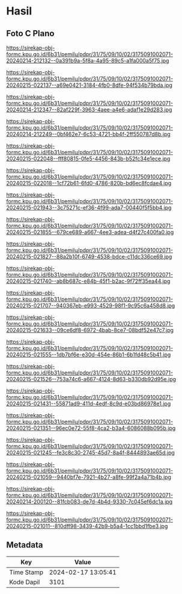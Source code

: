 # Hasil

## Foto C Plano

https://sirekap-obj-formc.kpu.go.id/6b31/pemilu/pdpr/31/75/09/10/02/3175091002071-20240214-212132--0a391b9a-5f8a-4a95-89c5-a1fa000a5f75.jpg

https://sirekap-obj-formc.kpu.go.id/6b31/pemilu/pdpr/31/75/09/10/02/3175091002071-20240215-022137--a69e0421-3184-4fb0-8dfe-94f534b79bda.jpg

https://sirekap-obj-formc.kpu.go.id/6b31/pemilu/pdpr/31/75/09/10/02/3175091002071-20240214-212347--82af229f-3963-4aee-a4e6-adaf1e29d283.jpg

https://sirekap-obj-formc.kpu.go.id/6b31/pemilu/pdpr/31/75/09/10/02/3175091002071-20240214-212249--0bf462e7-6c53-4721-bb4f-2ff550787d8b.jpg

https://sirekap-obj-formc.kpu.go.id/6b31/pemilu/pdpr/31/75/09/10/02/3175091002071-20240215-022048--fff80815-0fe5-4456-843b-b52fc34e1ece.jpg

https://sirekap-obj-formc.kpu.go.id/6b31/pemilu/pdpr/31/75/09/10/02/3175091002071-20240215-022018--1cf72b61-6fd0-4786-820b-bd6ec8fcdae4.jpg

https://sirekap-obj-formc.kpu.go.id/6b31/pemilu/pdpr/31/75/09/10/02/3175091002071-20240215-021943--3c75271c-ef36-4f99-ada7-00440f5f5bb4.jpg

https://sirekap-obj-formc.kpu.go.id/6b31/pemilu/pdpr/31/75/09/10/02/3175091002071-20240215-021855--679ce689-a667-4ee3-adea-d4f27c400fa0.jpg

https://sirekap-obj-formc.kpu.go.id/6b31/pemilu/pdpr/31/75/09/10/02/3175091002071-20240215-021827--88a2b10f-6749-4538-bdce-c11dc336ce69.jpg

https://sirekap-obj-formc.kpu.go.id/6b31/pemilu/pdpr/31/75/09/10/02/3175091002071-20240215-021740--ab8b687c-e84b-45f1-b2ac-9f72ff35ea44.jpg

https://sirekap-obj-formc.kpu.go.id/6b31/pemilu/pdpr/31/75/09/10/02/3175091002071-20240215-021707--940367eb-e993-4529-98f1-9c95c6a458d8.jpg

https://sirekap-obj-formc.kpu.go.id/6b31/pemilu/pdpr/31/75/09/10/02/3175091002071-20240215-021633--09ce6df8-6972-4bab-8ce7-08bdf52e47c7.jpg

https://sirekap-obj-formc.kpu.go.id/6b31/pemilu/pdpr/31/75/09/10/02/3175091002071-20240215-021555--1db7bf6e-e30d-454e-86b1-6b1fd48c5b41.jpg

https://sirekap-obj-formc.kpu.go.id/6b31/pemilu/pdpr/31/75/09/10/02/3175091002071-20240215-021526--753a74c6-a667-4124-8d63-b330db92d95e.jpg

https://sirekap-obj-formc.kpu.go.id/6b31/pemilu/pdpr/31/75/09/10/02/3175091002071-20240215-021431--55871ad9-411d-4edf-8c9d-e03bd86978e1.jpg

https://sirekap-obj-formc.kpu.go.id/6b31/pemilu/pdpr/31/75/09/10/02/3175091002071-20240215-021351--96ec0e72-55f8-4ca2-b3a4-6086088b095b.jpg

https://sirekap-obj-formc.kpu.go.id/6b31/pemilu/pdpr/31/75/09/10/02/3175091002071-20240215-021245--fe3c8c30-2745-45d7-8a4f-8444893ae65d.jpg

https://sirekap-obj-formc.kpu.go.id/6b31/pemilu/pdpr/31/75/09/10/02/3175091002071-20240215-021059--9440bf7e-7921-4b27-a8fe-99f2a4a71b4b.jpg

https://sirekap-obj-formc.kpu.go.id/6b31/pemilu/pdpr/31/75/09/10/02/3175091002071-20240214-200120--81fcb083-de7d-4b4d-9330-7c045ef6dc1a.jpg

https://sirekap-obj-formc.kpu.go.id/6b31/pemilu/pdpr/31/75/09/10/02/3175091002071-20240215-021011--810dff98-3439-42b9-b5a4-1cc1bbd1fbe3.jpg


## Metadata

| Key        | Value               |
| ---------- | ------------------- |
| Time Stamp | 2024-02-17 13:05:41 |
| Kode Dapil | 3101                |



